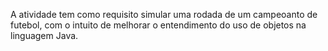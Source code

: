 A atividade tem como requisito simular uma rodada de um campeoanto de futebol, com o intuito de melhorar o entendimento do uso de objetos na linguagem Java.

